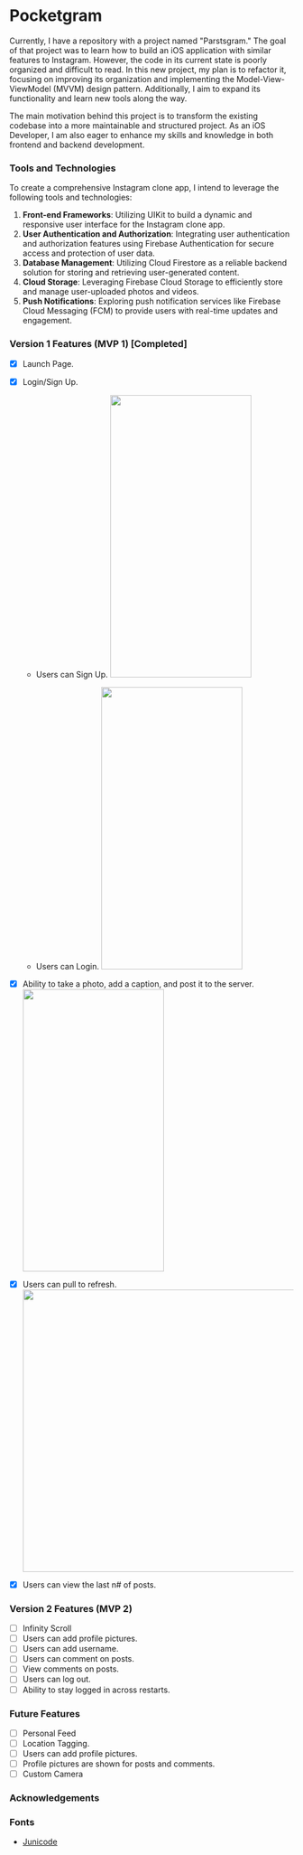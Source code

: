 # Pocketgram

Currently, I have a repository with a project named "Parstsgram." The goal of that project was to learn how to build an iOS application with similar features to Instagram. However, the code in its current state is poorly organized and difficult to read. In this new project, my plan is to refactor it, focusing on improving its organization and implementing the Model-View-ViewModel (MVVM) design pattern. Additionally, I aim to expand its functionality and learn new tools along the way.

The main motivation behind this project is to transform the existing codebase into a more maintainable and structured project. As an iOS Developer, I am also eager to enhance my skills and knowledge in both frontend and backend development.

### Tools and Technologies

To create a comprehensive Instagram clone app, I intend to leverage the following tools and technologies:

1. **Front-end Frameworks**: Utilizing UIKit to build a dynamic and responsive user interface for the Instagram clone app.
2. **User Authentication and Authorization**: Integrating user authentication and authorization features using Firebase Authentication for secure access and protection of user data.
3. **Database Management**: Utilizing Cloud Firestore as a reliable backend solution for storing and retrieving user-generated content.
4. **Cloud Storage**: Leveraging Firebase Cloud Storage to efficiently store and manage user-uploaded photos and videos.
5. **Push Notifications**: Exploring push notification services like Firebase Cloud Messaging (FCM) to provide users with real-time updates and engagement.

<!-- 6. **Image Processing**: Implementing image processing functionalities such as resizing, cropping, and applying filters using libraries like Sharp, GraphicsMagick, or ImageMagick. -->

### Version 1 Features (MVP 1) [Completed]

- [X] Launch Page. 
- [X] Login/Sign Up.
    -  Users can Sign Up.
        <img src="/src/sign_up_V1.gif" width="250" height="500"/>

    -  Users can Login.
        <img src="/src/Login_V1.gif" width="250" height="500"/>

- [X] Ability to take a photo, add a caption, and post it to the server.
    <img src="/src/photo_capture_V1.gif" width="250" height="500"/>
- [X] Users can pull to refresh.
    <img src="/src/pull_to_refresh_V1.gif" width="500" height="500"/>
- [X] Users can view the last n# of posts.

### Version 2 Features (MVP 2)
- [ ] Infinity Scroll
- [ ] Users can add profile pictures.
- [ ] Users can add username.
- [ ] Users can comment on posts.
- [ ] View comments on posts.
- [ ] Users can log out.
- [ ] Ability to stay logged in across restarts.

### Future Features
- [ ] Personal Feed
- [ ] Location Tagging.
- [ ] Users can add profile pictures.
- [ ] Profile pictures are shown for posts and comments.
- [ ] Custom Camera

### Acknowledgements
### Fonts
- <a href="https://open-foundry.com/fonts/junicode_bold_condensed">Junicode</a>

